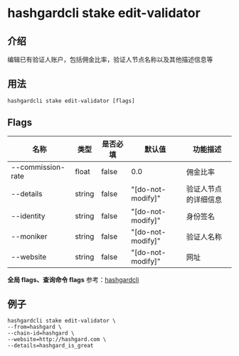 # hashgardcli stake edit-validator

## 介绍

编辑已有验证人账户，包括佣金比率，验证人节点名称以及其他描述信息等

## 用法

```shell
hashgardcli stake edit-validator [flags]
```

## Flags

| 名称              | 类型   | 是否必填 | 默认值            | 功能描述             |
| ----------------- | ------ | -------- | ----------------- | -------------------- |
| --commission-rate | float  | false    | 0.0               | 佣金比率             |
| --details         | string | false    | "[do-not-modify]" | 验证人节点的详细信息 |
| --identity        | string | false    | "[do-not-modify]" | 身份签名             |
| --moniker         | string | false    | "[do-not-modify]" | 验证人名称           |
| --website         | string | false    | "[do-not-modify]" | 网址                 |

**全局 flags、查询命令 flags** 参考：[hashgardcli](../README.md)

## 例子

```shell
hashgardcli stake edit-validator \
--from=hashgard \
--chain-id=hashgard \
--website=http://hashgard.com \
--details=hashgard_is_great
```
